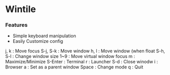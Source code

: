 # Wintile

### Features
* Simple keyboard manipulation
* Easily Customize config

j, k     : Move focus
S-j, S-k : Move window
h, l     : Move window (when float
S-h, S-l : Change window size
1~9      : Move virtual window focus
m        : Maximize/Minimize
S-Enter  : Terminal
r        : Launcher
S-d      : Close winodw
i        : Browser
a        : Set as a parent window
Space    : Change mode
q        : Quit

